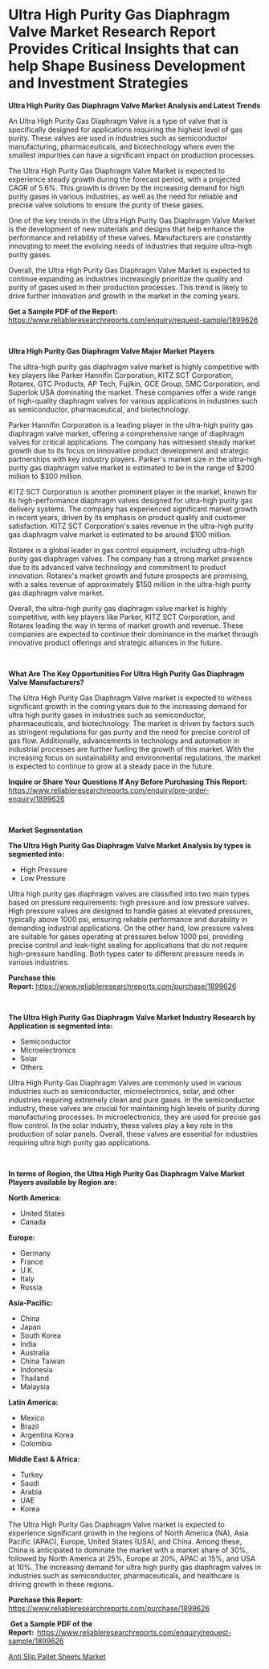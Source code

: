 <p><h1>Ultra High Purity Gas Diaphragm Valve Market Research Report Provides Critical Insights that can help Shape Business Development and Investment Strategies</h1></p><p><strong>Ultra High Purity Gas Diaphragm Valve Market Analysis and Latest Trends</strong></p>
<p><p>An Ultra High Purity Gas Diaphragm Valve is a type of valve that is specifically designed for applications requiring the highest level of gas purity. These valves are used in industries such as semiconductor manufacturing, pharmaceuticals, and biotechnology where even the smallest impurities can have a significant impact on production processes.</p><p>The Ultra High Purity Gas Diaphragm Valve Market is expected to experience steady growth during the forecast period, with a projected CAGR of 5.6%. This growth is driven by the increasing demand for high purity gases in various industries, as well as the need for reliable and precise valve solutions to ensure the purity of these gases.</p><p>One of the key trends in the Ultra High Purity Gas Diaphragm Valve Market is the development of new materials and designs that help enhance the performance and reliability of these valves. Manufacturers are constantly innovating to meet the evolving needs of industries that require ultra-high purity gases.</p><p>Overall, the Ultra High Purity Gas Diaphragm Valve Market is expected to continue expanding as industries increasingly prioritize the quality and purity of gases used in their production processes. This trend is likely to drive further innovation and growth in the market in the coming years.</p></p>
<p><strong>Get a Sample PDF of the Report:&nbsp;</strong> <a href="https://www.reliableresearchreports.com/enquiry/request-sample/1899626">https://www.reliableresearchreports.com/enquiry/request-sample/1899626</a></p>
<p>&nbsp;</p>
<p><strong>Ultra High Purity Gas Diaphragm Valve Major Market Players</strong></p>
<p><p>The ultra-high purity gas diaphragm valve market is highly competitive with key players like Parker Hannifin Corporation, KITZ SCT Corporation, Rotarex, GTC Products, AP Tech, Fujikin, GCE Group, SMC Corporation, and Superlok USA dominating the market. These companies offer a wide range of high-quality diaphragm valves for various applications in industries such as semiconductor, pharmaceutical, and biotechnology.</p><p>Parker Hannifin Corporation is a leading player in the ultra-high purity gas diaphragm valve market, offering a comprehensive range of diaphragm valves for critical applications. The company has witnessed steady market growth due to its focus on innovative product development and strategic partnerships with key industry players. Parker's market size in the ultra-high purity gas diaphragm valve market is estimated to be in the range of $200 million to $300 million.</p><p>KITZ SCT Corporation is another prominent player in the market, known for its high-performance diaphragm valves designed for ultra-high purity gas delivery systems. The company has experienced significant market growth in recent years, driven by its emphasis on product quality and customer satisfaction. KITZ SCT Corporation's sales revenue in the ultra-high purity gas diaphragm valve market is estimated to be around $100 million.</p><p>Rotarex is a global leader in gas control equipment, including ultra-high purity gas diaphragm valves. The company has a strong market presence due to its advanced valve technology and commitment to product innovation. Rotarex's market growth and future prospects are promising, with a sales revenue of approximately $150 million in the ultra-high purity gas diaphragm valve market.</p><p>Overall, the ultra-high purity gas diaphragm valve market is highly competitive, with key players like Parker, KITZ SCT Corporation, and Rotarex leading the way in terms of market growth and revenue. These companies are expected to continue their dominance in the market through innovative product offerings and strategic alliances in the future.</p></p>
<p>&nbsp;</p>
<p><strong>What Are The Key Opportunities For Ultra High Purity Gas Diaphragm Valve Manufacturers?</strong></p>
<p><p>The Ultra High Purity Gas Diaphragm Valve market is expected to witness significant growth in the coming years due to the increasing demand for ultra high purity gases in industries such as semiconductor, pharmaceuticals, and biotechnology. The market is driven by factors such as stringent regulations for gas purity and the need for precise control of gas flow. Additionally, advancements in technology and automation in industrial processes are further fueling the growth of this market. With the increasing focus on sustainability and environmental regulations, the market is expected to continue to grow at a steady pace in the future.</p></p>
<p><strong>Inquire or Share Your Questions If Any Before Purchasing This Report:</strong> <a href="https://www.reliableresearchreports.com/enquiry/pre-order-enquiry/1899626">https://www.reliableresearchreports.com/enquiry/pre-order-enquiry/1899626</a></p>
<p>&nbsp;</p>
<p><strong>Market Segmentation</strong></p>
<p><strong>The Ultra High Purity Gas Diaphragm Valve Market Analysis by types is segmented into:</strong></p>
<p><ul><li>High Pressure</li><li>Low Pressure</li></ul></p>
<p><p>Ultra high purity gas diaphragm valves are classified into two main types based on pressure requirements: high pressure and low pressure valves. High pressure valves are designed to handle gases at elevated pressures, typically above 1000 psi, ensuring reliable performance and durability in demanding industrial applications. On the other hand, low pressure valves are suitable for gases operating at pressures below 1000 psi, providing precise control and leak-tight sealing for applications that do not require high-pressure handling. Both types cater to different pressure needs in various industries.</p></p>
<p><strong>Purchase this Report:&nbsp;</strong><a href="https://www.reliableresearchreports.com/purchase/1899626">https://www.reliableresearchreports.com/purchase/1899626</a></p>
<p>&nbsp;</p>
<p><strong>The Ultra High Purity Gas Diaphragm Valve Market Industry Research by Application is segmented into:</strong></p>
<p><ul><li>Semiconductor</li><li>Microelectronics</li><li>Solar</li><li>Others</li></ul></p>
<p><p>Ultra High Purity Gas Diaphragm Valves are commonly used in various industries such as semiconductor, microelectronics, solar, and other industries requiring extremely clean and pure gases. In the semiconductor industry, these valves are crucial for maintaining high levels of purity during manufacturing processes. In microelectronics, they are used for precise gas flow control. In the solar industry, these valves play a key role in the production of solar panels. Overall, these valves are essential for industries requiring ultra high purity gas applications.</p></p>
<p>&nbsp;</p>
<p><strong>In terms of Region, the Ultra High Purity Gas Diaphragm Valve Market Players available by Region are:</strong></p>
<p>
    <p> <strong> North America: </strong>
        <ul>
            <li>United States</li>
            <li>Canada</li>
        </ul>
        </p> 
    <p> <strong> Europe: </strong>
        <ul>
            <li>Germany</li>
            <li>France</li>
            <li>U.K.</li>
            <li>Italy</li>
            <li>Russia</li>
        </ul>
        </p> 
    <p> <strong> Asia-Pacific: </strong>
        <ul>
            <li>China</li>
            <li>Japan</li>
            <li>South Korea</li>
            <li>India</li>
            <li>Australia</li>
            <li>China Taiwan</li>
            <li>Indonesia</li>
            <li>Thailand</li>
            <li>Malaysia</li>
        </ul>
        </p> 
    <p> <strong> Latin America: </strong>
        <ul>
            <li>Mexico</li>
            <li>Brazil</li>
            <li>Argentina Korea</li>
            <li>Colombia</li>
        </ul>
        </p> 
    <p> <strong> Middle East & Africa: </strong>
        <ul>
            <li>Turkey</li>
            <li>Saudi</li>
            <li>Arabia</li>
            <li>UAE</li>
            <li>Korea</li>
        </ul>
    </p>
    </p>
<p><p>The Ultra High Purity Gas Diaphragm Valve market is expected to experience significant growth in the regions of North America (NA), Asia Pacific (APAC), Europe, United States (USA), and China. Among these, China is anticipated to dominate the market with a market share of 30%, followed by North America at 25%, Europe at 20%, APAC at 15%, and USA at 10%. The increasing demand for ultra high purity gas diaphragm valves in industries such as semiconductor, pharmaceuticals, and healthcare is driving growth in these regions.</p></p>
<p><strong>Purchase this Report: </strong><a href="https://www.reliableresearchreports.com/purchase/1899626">https://www.reliableresearchreports.com/purchase/1899626</a></p>
<p>&nbsp;<strong>Get a Sample PDF of the Report:&nbsp;&nbsp;</strong><a href="https://www.reliableresearchreports.com/enquiry/request-sample/1899626">https://www.reliableresearchreports.com/enquiry/request-sample/1899626</a></p>
<p><strong></strong></p>
<p><p><a href="https://skillful-vermicelli-b89.notion.site/Anti-Slip-Pallet-Sheets-Market-Furnish-Information-about-Market-Size-Market-Share-Market-Dynamics--88cd81906afe4a1fb27ebed741b2ca82">Anti Slip Pallet Sheets Market</a></p></p>